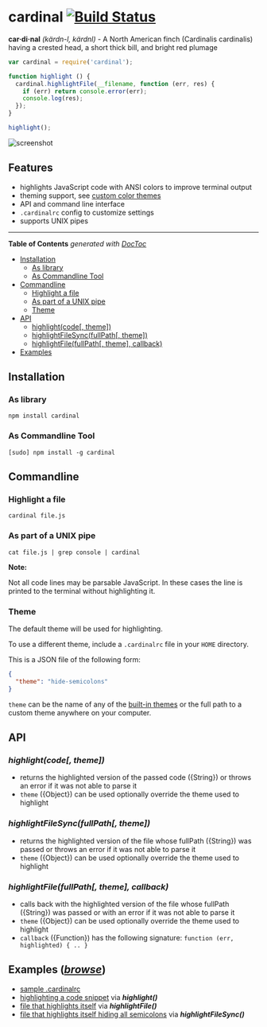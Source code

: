 # cardinal [![Build Status](https://secure.travis-ci.org/thlorenz/cardinal.png)](http://travis-ci.org/thlorenz/cardinal)

**car·di·nal** *(kärdn-l, kärdnl)* - A North American finch (Cardinalis cardinalis) having a crested head, a short thick
bill, and bright red plumage

```javascript
var cardinal = require('cardinal');

function highlight () {
  cardinal.highlightFile(__filename, function (err, res) {
    if (err) return console.error(err);
    console.log(res);
  });
}

highlight();
```

![screenshot](https://github.com/thlorenz/cardinal/raw/master/assets/screen-shot.png)

## Features

- highlights JavaScript code with ANSI colors to improve terminal output
- theming support, see [custom color themes](https://github.com/thlorenz/cardinal/tree/master/themes)
- API and command line interface
- `.cardinalrc` config to customize settings
- supports UNIX pipes

***

**Table of Contents**  *generated with [DocToc](http://doctoc.herokuapp.com/)*

- [Installation](#installation)
  - [As library](#as-library)
  - [As Commandline Tool](#as-commandline-tool)
- [Commandline](#commandline)
  - [Highlight a file](#highlight-a-file)
  - [As part of a UNIX pipe](#as-part-of-a-unix-pipe)
  - [Theme](#theme)
- [API](#api)
  - [highlight(code[, theme])](#highlightcode-theme)
  - [highlightFileSync(fullPath[, theme])](#highlightfilesyncfullpath-theme)
  - [highlightFile(fullPath[, theme], callback)](#highlightfilefullpath-theme-callback)
- [Examples](#examples-browse)

## Installation

### As library

    npm install cardinal

### As Commandline Tool

    [sudo] npm install -g cardinal

## Commandline

### Highlight a file

    cardinal file.js

### As part of a UNIX pipe

    cat file.js | grep console | cardinal

**Note:**

Not all code lines may be parsable JavaScript. In these cases the line is printed to the terminal without
highlighting it.

### Theme

The default theme will be used for highlighting.

To use a different theme, include a `.cardinalrc` file in your `HOME` directory.

This is a JSON file of the following form:

```json
{
  "theme": "hide-semicolons"
}
```

`theme` can be the name of any of the [built-in themes](https://github.com/thlorenz/cardinal/tree/master/themes) or the
full path to a custom theme anywhere on your computer.

## API

### *highlight(code[, theme])*

- returns the highlighted version of the passed code ({String}) or throws an error if it was not able to parse it
- `theme` ({Object}) can be used optionally override the theme used to highlight

### *highlightFileSync(fullPath[, theme])*

- returns the highlighted version of the file whose fullPath ({String}) was passed or throws an error if it was not able
  to parse it
- `theme` ({Object}) can be used optionally override the theme used to highlight

### *highlightFile(fullPath[, theme], callback)*

- calls back with the highlighted version of the file whose fullPath ({String}) was passed or with an error if it was not able
  to parse it
- `theme` ({Object}) can be used optionally override the theme used to highlight
- `callback` ({Function}) has the following signature: `function (err, highlighted) { .. }`

## Examples ([*browse*](https://github.com/thlorenz/cardinal/tree/master/examples))

- [sample .cardinalrc](https://github.com/thlorenz/cardinal/blob/master/examples/.cardinalrc)
- [highlighting a code snippet](https://github.com/thlorenz/cardinal/blob/master/examples/highlight-string.js) via
  ***highlight()***
- [file that highlights itself](https://github.com/thlorenz/cardinal/blob/master/examples/highlight-self.js) via
  ***highlightFile()***
- [file that highlights itself hiding all
  semicolons](https://github.com/thlorenz/cardinal/blob/master/examples/highlight-self-hide-semicolons.js) via
  ***highlightFileSync()***


